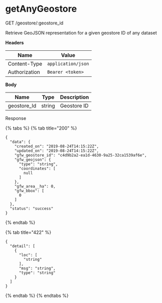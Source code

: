 # getAnyGeostore

GET /geostore/:geostore\_id

Retrieve GeoJSON representation for a given geostore ID of any dataset

**Headers**

| Name          | Value              |
| ------------- | ------------------ |
| Content-Type  | `application/json` |
| Authorization | `Bearer <token>`   |

**Body**

| Name         | Type   | Description |
| ------------ | ------ | ----------- |
| geostore\_Id | string | Geostore ID |

Response

{% tabs %}
{% tab title="200" %}
```
{
  "data": {
    "created_on": "2019-08-24T14:15:22Z",
    "updated_on": "2019-08-24T14:15:22Z",
    "gfw_geostore_id": "c4d9b2a2-ea1d-4630-9a25-32ca1539af6e",
    "gfw_geojson": {
      "type": "string",
      "coordinates": [
        null
      ]
    },
    "gfw_area__ha": 0,
    "gfw_bbox": [
      0
    ]
  },
  "status": "success"
}
```
{% endtab %}

{% tab title="422" %}
```
{
  "detail": [
    {
      "loc": [
        "string"
      ],
      "msg": "string",
      "type": "string"
    }
  ]
}
```
{% endtab %}
{% endtabs %}
